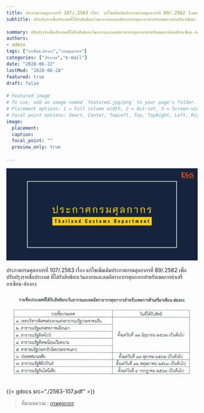 ```yaml
---
title: ประกาศกรมศุลกากรที่ 107/.2563 เรื่อง  แก้ไขเพิ่มเติมประกาศกรมศุลกากรที่ 89/.2562 [เขตการค้าเสรีอาเซียน-ฺฮ่องกง]
subtitle: ปรับปรุงรายชื่อประเทศที่ได้รับสิทธิยกเว้นอากรและลดอัตราอากรศุลกากรสำหรับเขตการค้าเสรีอาเซียน-ฮ่องกง

summary: ปรับปรุงรายชื่อประเทศที่ได้รับสิทธิยกเว้นอากรและลดอัตราอากรศุลกากรสำหรับเขตการค้าเสรีอาเซียน-ฮ่องกง
authors:
- admin
tags: ["อาเซียน-ฺฮ่องกง","กรมศุลกากร"]
categories: ["ประกาศ","e-mail"]
date: "2020-06-22"
lastMod: "2020-06-28"
featured: true
draft: false

# Featured image
# To use, add an image named `featured.jpg/png` to your page's folder.
# Placement options: 1 = Full column width, 2 = Out-set, 3 = Screen-width
# Focal point options: Smart, Center, TopLeft, Top, TopRight, Left, Right, BottomLeft, Bottom, BottomRight
image:
  placement: 
  caption: 
  focal_point: ""
  preview_only: true

---
```


![](featured.png)

ประกาศกรมศุลกากรที่ 107/.2563 เรื่อง แก้ไขเพิ่มเติมประกาศกรมศุลกากรที่ 89/.2562 เพื่อปรับปรุงรายชื่อประเทศ ที่ได้รับสิทธิยกเว้นอากรและลดอัตราอากรศุลกากรสำหรับเขตการค้าเสรีอาเซียน-ฮ่องกง


![](img-02.jpg)

{{< gdocs src="./2563-107.pdf" >}}

> ที่มาบทความ : [กรมศุลกากร](http://th.customs.go.th/cont_strc_download_with_docno_date.php?lang=th&top_menu=menu_homepage&current_id=14232832414b505f46464b4d464b4a)
